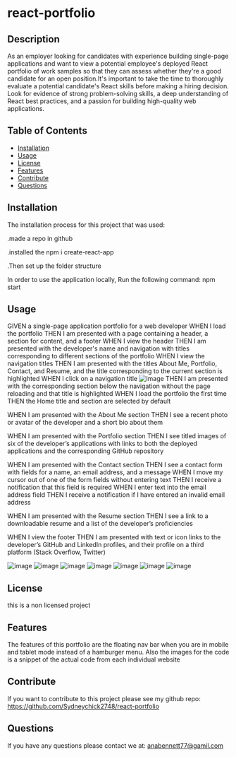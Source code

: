 # react-portfolio

## Description

As an employer looking for candidates with experience building single-page applications and want to view a potential employee's deployed React portfolio of work samples
so that they can assess whether they're a good candidate for an open position.It's important to take the time to thoroughly evaluate a potential candidate's React skills before making a hiring decision. Look for evidence of strong problem-solving skills, a deep understanding of React best practices, and a passion for building high-quality web applications. 





## Table of Contents 

- [Installation](#installation)
- [Usage](#usage)
- [License](#license)
- [Features](#features)
- [Contribute](#Contribute)
- [Questions](#Questions)





## Installation
 
 The installation process for this project that was used:

 .made a repo in github

 .installed the npm i create-react-app

 .Then set up the folder structure 
 
 In order to use the application locally, Run the following command:
 npm start 
 


 



## Usage
GIVEN a single-page application portfolio for a web developer
WHEN I load the portfolio
THEN I am presented with a page containing a header, a section for content, and a footer
WHEN I view the header
THEN I am presented with the developer's name and navigation with titles corresponding to different sections of the portfolio
WHEN I view the navigation titles
THEN I am presented with the titles About Me, Portfolio, Contact, and Resume, and the title corresponding to the current section is highlighted
WHEN I click on a navigation title
![image](https://user-images.githubusercontent.com/87034052/222059283-8bf65144-7159-41bf-8ce1-f06c544b9828.png)
THEN I am presented with the corresponding section below the navigation without the page reloading and that title is highlighted
WHEN I load the portfolio the first time
THEN the Home title and section are selected by default



WHEN I am presented with the About Me section
THEN I see a recent photo or avatar of the developer and a short bio about them




WHEN I am presented with the Portfolio section
THEN I see titled images of six of the developer’s applications with links to both the deployed applications and the corresponding GitHub repository



WHEN I am presented with the Contact section
THEN I see a contact form with fields for a name, an email address, and a message
WHEN I move my cursor out of one of the form fields without entering text
THEN I receive a notification that this field is required
WHEN I enter text into the email address field
THEN I receive a notification if I have entered an invalid email address




WHEN I am presented with the Resume section
THEN I see a link to a downloadable resume and a list of the developer’s proficiencies




WHEN I view the footer
THEN I am presented with text or icon links to the developer’s GitHub and LinkedIn profiles, and their profile on a third platform (Stack Overflow, Twitter) 


![image](https://user-images.githubusercontent.com/87034052/222059283-8bf65144-7159-41bf-8ce1-f06c544b9828.png)
![image](https://user-images.githubusercontent.com/87034052/222059380-74c29546-c525-4cac-b4b4-3e281ac250b9.png)
![image](https://user-images.githubusercontent.com/87034052/222059444-c5c11fd1-6296-41f1-ac2a-dc5a5b428775.png)
![image](https://user-images.githubusercontent.com/87034052/222059505-465afeb5-de5f-4933-bd5a-f19c2fd3beae.png)
![image](https://user-images.githubusercontent.com/87034052/222059575-788976be-d0e6-45b5-a4aa-5fdb346cfc0a.png)
![image](https://user-images.githubusercontent.com/87034052/222059636-0084b829-c914-42fc-b1b5-09a3f611febf.png)
![image](https://user-images.githubusercontent.com/87034052/222059686-56564865-01cc-4658-bcb8-9b9350cd6d94.png)




## License
this is a non licensed project 


## Features
The features of this portfolio are the floating nav bar when you are in mobile and tablet mode instead of a hamburger menu. Also the images for the code is a snippet of the actual code from each individual website  

## Contribute
If you want to contribute to this project please see my github repo: https://github.com/Sydneychick2748/react-portfolio

## Questions
If you have any questions please contact we at: anabennett77@gamil.com